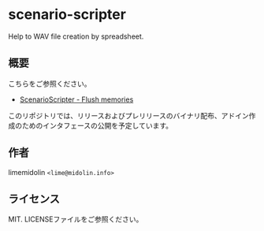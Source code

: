 # scenario-scripter
Help to WAV file creation by spreadsheet.

## 概要
こちらをご参照ください。

* [ScenarioScripter - Flush memories](https://midolin.info//app/scsc/)

このリポジトリでは、リリースおよびプレリリースのバイナリ配布、アドイン作成のためのインタフェースの公開を予定しています。

## 作者
limemidolin `<lime@midolin.info>`

## ライセンス
MIT. LICENSEファイルをご参照ください。
